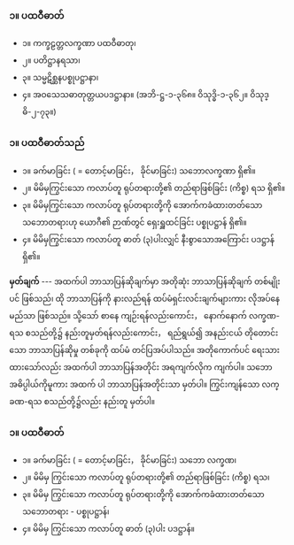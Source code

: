 ### ၁။ ပထဝီဓာတ်

- ၁။ ကက္ခဠတ္တလက္ခဏာ ပထဝီဓာတု၊
- ၂။ ပတိဋ္ဌာနရသာ၊
- ၃။ သမ္မဋိစ္ဆနပစ္စုပဋ္ဌာနာ၊
- ၄။ အဝသေသဓာတုတ္တယပဒဋ္ဌာနာ။ (အဘိ-ဋ္ဌ-၁-၃၆၈။ ဝိသုဒ္ဓိ-၁-၃၆၂။ ဝိသုဒ္ဓိ-၂-၇၃။)

### ၁။ ပထဝီဓာတ်သည်

- ၁။ ခက်မာခြင်း ( = တောင့်မာခြင်း， ခိုင်မာခြင်း) သဘောလက္ခဏာ ရှိ၏။
- ၂။ မိမိမှကြွင်းသော ကလာပ်တူ ရုပ်တရားတို့၏ တည်ရာဖြစ်ခြင်း (ကိစ္စ) ရသ ရှိ၏။
- ၃။ မိမိမှကြွင်းသော ကလာပ်တူ ရုပ်တရားတို့ကို အောက်ကခံထားတတ်သော သဘောတရားဟု ယောဂီ၏ ဉာဏ်တွင် ရှေးရှူထင်ခြင်း ပစ္စုပဋ္ဌာန် ရှိ၏။
- ၄။ မိမိမှကြွင်းသော ကလာပ်တူ ဓာတ် (၃)ပါးလျှင် နီးစွာသောအကြောင်း ပဒဋ္ဌာန် ရှိ၏။

**မှတ်ချက်** --- အထက်ပါ ဘာသာပြန်ဆိုချက်မှာ အတိုဆုံး ဘာသာပြန်ဆိုချက် တစ်မျိုးပင် ဖြစ်သည်၊ ထို ဘာသာပြန်ကို နားလည်ရန် ထပ်မံရှင်းလင်းချက်များကား လိုအပ်နေမည်သာ ဖြစ်သည်။ 
သို့သော် စာနေ ကျဉ်းရန်လည်းကောင်း， နောက်နောက် လက္ခဏ-ရသ စသည်တို့၌ နည်းတူမှတ်ရန်လည်းကောင်း， ရည်ရွယ်၍ အနည်းငယ် တိုတောင်းသော ဘာသာပြန်ဆိုမှု တစ်ခုကို ထပ်မံ တင်ပြအပ်ပါသည်။ 
အတိုကောက်ပင် ရေးသား ထားသော်လည်း အထက်ပါ ဘာသာပြန်အတိုင်း အရကျက်လိုက ကျက်ပါ။ 
သဘောအဓိပ္ပါယ်ကိုမူကား အထက် ပါ ဘာသာပြန်အတိုင်းသာ မှတ်ပါ။ 
ကြွင်းကျန်သော လက္ခဏ-ရသ စသည်တို့၌လည်း နည်းတူ မှတ်ပါ။

### ၁။ ပထဝီဓာတ်

- ၁။ ခက်မာခြင်း ( = တောင့်မာခြင်း， ခိုင်မာခြင်း) သဘော လက္ခဏ၊
- ၂။ မိမိမှ ကြွင်းသော ကလာပ်တူ ရုပ်တရားတို့၏ တည်ရာဖြစ်ခြင်း (ကိစ္စ) ရသ၊
- ၃။ မိမိမှ ကြွင်းသော ကလာပ်တူ ရုပ်တရားတို့ကို အောက်ကခံထားတတ်သောသဘောတရား - ပစ္စုပဋ္ဌာန်၊
- ၄။ မိမိမှ ကြွင်းသော ကလာပ်တူ ဓာတ် (၃)ပါး ပဒဋ္ဌာန်။